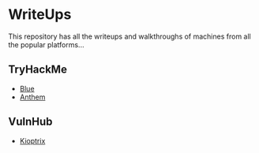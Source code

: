 # WriteUps
This repository has all the writeups and walkthroughs of machines from all the popular platforms... 

## TryHackMe

- [Blue](https://github.com/mishqatabid/WriteUps/blob/main/TryHackMe/Blue.md)
- [Anthem](https://github.com/mishqatabid/WriteUps/blob/main/TryHackMe/Anthem.md)


## VulnHub

- [Kioptrix](https://github.com/mishqatabid/WriteUps/blob/main/VulnHub/Kioptrix_Level1.md)
